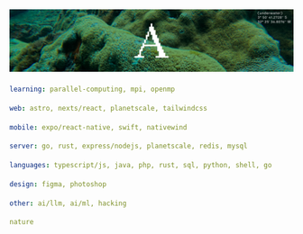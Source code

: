 ![image](https://github.com/adomaitisc/adomaitisc/blob/main/ghub.png?raw=true)
---

```yaml
learning: parallel-computing, mpi, openmp

web: astro, nexts/react, planetscale, tailwindcss

mobile: expo/react-native, swift, nativewind

server: go, rust, express/nodejs, planetscale, redis, mysql

languages: typescript/js, java, php, rust, sql, python, shell, go

design: figma, photoshop

other: ai/llm, ai/ml, hacking

nature
```
